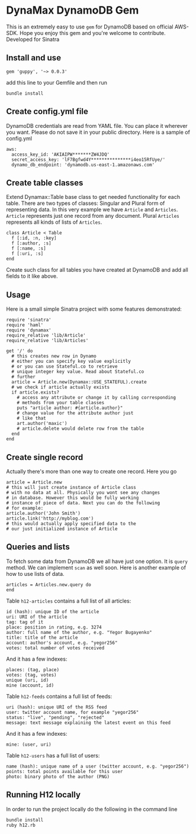 # DynaMax DynamoDB Gem

This is an extremely easy to use ```gem``` for DynamoDB based on official AWS-SDK.
Hope you enjoy this gem and you're welcome to contribute. Developed for Sinatra

## Install and use

```gem 'guppy', '~> 0.0.3'```

add this line to your Gemfile and then run

```bundle install```


## Create config.yml file
DynamoDB credentials are read from YAML file. You can place
it wherever you want. Please do not save it in your public directory.
Here is a sample of config.yml

```
aws:
  access_key_id: 'AKIAIPW*******ZW4JDQ'
  secret_access_key: 'lF7Bgfwd4Y***************i4eo15RfUye/'
  dynamo_db_endpoint: 'dynamodb.us-east-1.amazonaws.com'
```

## Create table classes
Extend Dynamax::Table base class to get needed functionality for
each table. There are two types of classes: Singular and Plural
form of representing data. In this very example we have ```Article```
and ```Articles```. ```Article``` represents just one record from
any document. Plural ```Articles``` represents all kinds of lists
of ```Articles```.

```
class Article < Table
  f [:id, :n, :key]
  f [:author, :s]
  f [:name, :s]
  f [:uri, :s]
end
```

Create such class for all tables you have created at DynamoDB
and add all fields to it like above.

## Usage
Here is a small simple Sinatra project with
some features demonstrated:

```
require 'sinatra'
require 'haml'
require 'dynamax'
require_relative 'lib/Article'
require_relative 'lib/Articles'

get '/' do
  # this creates new row in Dynamo
  # either you can specify key value explicitly
  # or you can use Stateful.co to retrieve
  # unique integer key value. Read about Stateful.co
  # further
  article = Article.new(Dynamax::USE_STATEFUL).create
  # we check if article actually exists
  if article.exists?
    # access any attribute or change it by calling corresponding
    # methods from your table classes
    puts "article author: #{article.author}"
    # change value for the attribute author just
    # like that
    art.author('maxic')
    # article.delete would delete row from the table
  end
end
```

## Create single record
Actually there's more than one way to create one record. Here
you go

```
article = Article.new
# this will just create instance of Article class
# with no data at all. Physically you wont see any changes
# in database. However this would be fully working
# instance of piece of data. Next you can do the following
# for example:
article.author('John Smith')
article.link('http://myblog.com')
# this would actually apply specified data to the
# our just initialized instance of Article
```

## Queries and lists
To fetch some data from DynamoDB we all have just one
option. It is ```query``` method. We can implement
```scan``` as well soon. Here is another example of
how to use lists of data.
```
articles = Articles.new.query do
end
```


Table `h12-articles` contains a full list of all articles:

```
id (hash): unique ID of the article
uri: URI of the article
tag: tag of it
place: position in rating, e.g. 3274
author: full name of the author, e.g. "Yegor Bugayenko"
title: title of the article
account: author's account, e.g. "yegor256"
votes: total number of votes received
```

And it has a few indexes:

```
places: (tag, place)
votes: (tag, votes)
unique (uri, id)
mine (account, id)
```

Table `h12-feeds` contains a full list of feeds:

```
uri (hash): unique URI of the RSS feed
user: twitter account name, for example "yegor256"
status: "live", "pending", "rejected"
message: text message explaining the latest event on this feed
```

And it has a few indexes:

```
mine: (user, uri)
```

Table `h12-users` has a full list of users:

```
name (hash): unique name of a user (twitter account, e.g. "yegor256")
points: total points available for this user
photo: binary photo of the author (PNG)
```

## Running H12 locally

In order to run the project locally do the following in the command line
```
bundle install
ruby h12.rb
```

